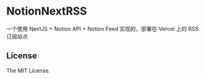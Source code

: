 # NotionNextRSS

一个使用 NextJS + Notion API + Notion Feed 实现的，部署在 Vercel 上的 RSS订阅站点

## License

The MIT License.
